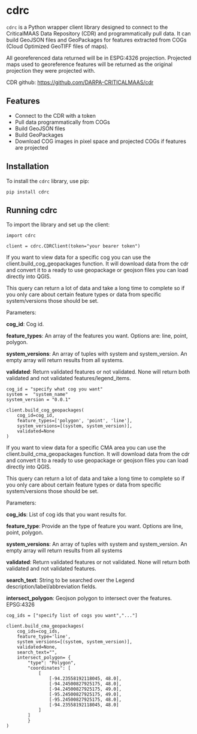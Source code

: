 # cdrc

`cdrc` is a Python wrapper client library designed to connect to the CriticalMAAS Data Repository (CDR) and programmatically pull data. It can build GeoJSON files and GeoPackages for features extracted from COGs (Cloud Optimized GeoTIFF files of maps).

All georeferenced data returned will be in ESPG:4326 projection. Projected maps used to georeference features will be returned as the original projection they were projected with. 

CDR github:
https://github.com/DARPA-CRITICALMAAS/cdr

## Features

- Connect to the CDR with a token
- Pull data programmatically from COGs
- Build GeoJSON files
- Build GeoPackages
- Download COG images in pixel space and projected COGs if features are projected

## Installation

To install the `cdrc` library, use pip:

```
pip install cdrc
```

## Running cdrc

To import the library and set up the client: 
```
import cdrc

client = cdrc.CDRClient(token="your bearer token")
```
If you want to view data for a specific cog you can use the client.build_cog_geopackages function. It will download data from the cdr and convert it to a ready to use geopackage or geojson files you can load directly into QGIS.

This query can return a lot of data and take a long time to complete so if you only care about certain feature types or data from specific system/versions those should be set. 

Parameters:

**cog_id**: Cog id.

**feature_types**: An array of the features you want. Options are: line, point, polygon.

**system_versions**: An array of tuples with system and system_version. An empty array will return results from all systems.

**validated**: Return validated features or not validated. None will return both validated and not validated features/legend_items.

```
cog_id = "specify what cog you want"
system =  "system_name"
system_version = "0.0.1"

client.build_cog_geopackages(
    cog_id=cog_id,
    feature_types=['polygon', 'point', 'line'],
    system_versions=[(system, system_version)],
    validated=None
)
```


If you want to view data for a specific CMA area you can use the client.build_cma_geopackages function. It will download data from the cdr and convert it to a ready to use geopackage or geojson files you can load directly into QGIS.

This query can return a lot of data and take a long time to complete so if you only care about certain feature types or data from specific system/versions those should be set. 

Parameters:

**cog_ids**: List of cog ids that you want results for.

**feature_type**: Provide an the type of feature you want. Options are line, point, polygon.

**system_versions**: An array of tuples with system and system_version. An empty array will return results from all systems

**validated**: Return validated features or not validated. None will return both validated and not validated features.

**search_text**: String to be searched over the Legend description/label/abbreviation fields.

**intersect_polygon**: Geojson polygon to intersect over the features. EPSG:4326

```
cog_ids = ["specify list of cogs you want","..."]

client.build_cma_geopackages(
    cog_ids=cog_ids,
    feature_type='line',
    system_versions=[(system, system_version)],
    validated=None,
    search_text="",
    intersect_polygon= { 
        "type": "Polygon", 
        "coordinates": [
            [
                [-94.23558192118045, 48.0],
                [-94.24500827925175, 48.0],
                [-94.24500827925175, 49.0], 
                [-95.24500827925175, 49.0], 
                [-95.24500827925175, 48.0], 
                [-94.23558192118045, 48.0] 
            ]
        ] 
        }
)
```

